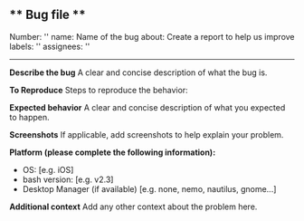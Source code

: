 ** Bug file **
---
Number: ''
name: Name of the bug
about: Create a report to help us improve
labels: ''
assignees: ''

---

**Describe the bug**
A clear and concise description of what the bug is.

**To Reproduce**
Steps to reproduce the behavior:

**Expected behavior**
A clear and concise description of what you expected to happen.

**Screenshots**
If applicable, add screenshots to help explain your problem.

**Platform (please complete the following information):**
 - OS: [e.g. iOS]
 - bash version: [e.g. v2.3]
 - Desktop Manager (if available) [e.g. none, nemo, nautilus, gnome...]

**Additional context**
Add any other context about the problem here.
